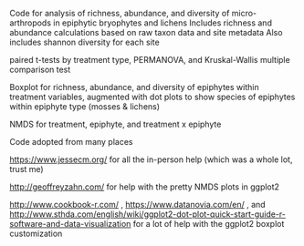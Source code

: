Code for analysis of richness, abundance, and diversity of micro-arthropods in epiphytic bryophytes and lichens 
Includes richness and abundance calculations based on raw taxon data and site metadata
Also includes shannon diversity for each site 

paired t-tests by treatment type, PERMANOVA, and Kruskal-Wallis multiple comparison test 

Boxplot for richness, abundance, and diversity of epiphytes within treatment variables, augmented with dot plots to show species of epiphytes within epiphyte type (mosses & lichens)

NMDS for treatment, epiphyte, and treatment x epiphyte 
 
 
 Code adopted from many places
 
 https://www.jessecm.org/ for all the in-person help (which was a whole lot, trust me) 
 
 http://geoffreyzahn.com/ for help with the pretty NMDS plots in ggplot2
 
 http://www.cookbook-r.com/ , https://www.datanovia.com/en/ , and http://www.sthda.com/english/wiki/ggplot2-dot-plot-quick-start-guide-r-software-and-data-visualization for a lot of help with the ggplot2 boxplot customization 
 
